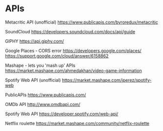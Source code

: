 # APIs

Metacritic API (unofficial)
https://www.publicapis.com/byroredux/metacritic

SoundCloud
https://developers.soundcloud.com/docs/api/guide

GIPHY
https://api.giphy.com/

Google Places - CORS error
https://developers.google.com/places/
https://support.google.com/cloud/answer/6158862

Mashape - lets you 'mash up' APIs
https://market.mashape.com/ahmedakhan/video-game-information

Spotify Web API (unofficial)
https://market.mashape.com/jperez/spotify-web

PublicAPIs
https://www.publicapis.com/

OMDb API
http://www.omdbapi.com/

Spotify Web API
https://developer.spotify.com/web-api/

Netflix roulette
https://market.mashape.com/community/netflix-roulette
